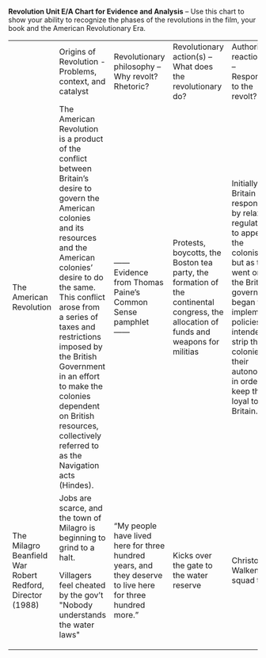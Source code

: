 **Revolution Unit E/A Chart for Evidence and Analysis** – Use this chart to show your ability to recognize the phases of the revolutions in the film, your book and the American Revolutionary Era.

<table>
  <tr>
    <td></td>
    <td>Origins of Revolution -
Problems, context, and catalyst</td>
    <td>Revolutionary philosophy –
Why revolt?  Rhetoric?</td>
    <td>Revolutionary action(s) –
What does the revolutionary do?</td>
    <td>Authority reaction(s) –
Responses to the revolt?</td>
    <td>Outcome(s) –
What happens? What changes?</td>
  </tr>
  <tr>
    <td>The American Revolution</td>
    <td>The American Revolution is a product of the conflict between Britain’s desire to govern the American colonies and its resources and the American colonies’ desire to do the same. 
This conflict arose from a series of taxes and restrictions imposed by the British Government in an effort to make the colonies dependent on British resources, collectively referred to as the Navigation acts (Hindes).</td>
    <td> —— Evidence from Thomas Paine’s Common Sense pamphlet —— 

</td>
    <td>Protests, boycotts, the Boston tea party, the formation of the continental congress, the allocation of funds and weapons for militias</td>
    <td>Initially, Britain responded by relaxing regulations to appease the colonists, but as time went on, the British government began to implement policies intended to strip the colonies of their autonomy in order to keep them loyal to Britain.</td>
    <td>After a long and bloody war, America emerges as a sovereign nation, free to pursue its own ends.</td>
  </tr>
  <tr>
    <td>The Milagro Beanfield War
Robert Redford,
Director (1988)</td>
    <td>Jobs are scarce, and the town of Milagro is beginning to grind to a halt.

Villagers feel cheated by the gov’t
"Nobody understands the water laws"</td>
    <td>“My people have lived here for three hundred years, and they deserve to live here for three hundred more.”</td>
    <td> Kicks over the gate to the water reserve</td>
    <td>Christopher Walken hit squad thing</td>
    <td> Devine’s development is cancelled, and Mondragon is set free</td>
  </tr>
